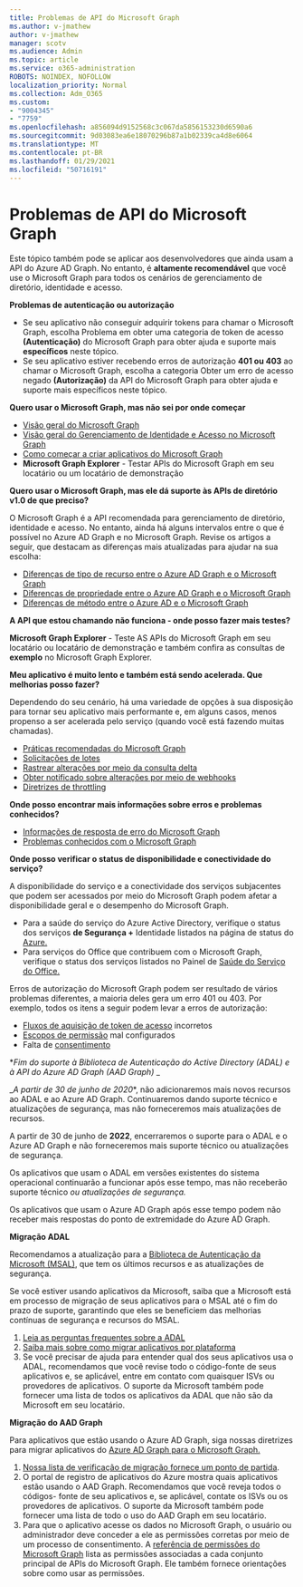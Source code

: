 ```yaml
---
title: Problemas de API do Microsoft Graph
ms.author: v-jmathew
author: v-jmathew
manager: scotv
ms.audience: Admin
ms.topic: article
ms.service: o365-administration
ROBOTS: NOINDEX, NOFOLLOW
localization_priority: Normal
ms.collection: Adm_O365
ms.custom:
- "9004345"
- "7759"
ms.openlocfilehash: a856094d9152568c3c067da5856153230d6590a6
ms.sourcegitcommit: 9d03083ea6e18070296b87a1b02339ca4d8e6064
ms.translationtype: MT
ms.contentlocale: pt-BR
ms.lasthandoff: 01/29/2021
ms.locfileid: "50716191"
---
```

# <a name="microsoft-graph-api-issues"></a>Problemas de API do Microsoft Graph

Este tópico também pode se aplicar aos desenvolvedores que ainda usam a API do Azure AD Graph. No entanto, é **altamente recomendável** que você use o Microsoft Graph para todos os cenários de gerenciamento de diretório, identidade e acesso.

**Problemas de autenticação ou autorização**

- Se seu aplicativo não conseguir adquirir tokens para chamar o Microsoft Graph, escolha Problema em obter uma categoria de token de acesso **(Autenticação)** do Microsoft Graph para obter ajuda e suporte mais **específicos** neste tópico.
- Se seu aplicativo estiver recebendo erros de autorização **401 ou 403** ao chamar o Microsoft Graph, escolha a categoria Obter um erro de acesso negado **(Autorização)** da API do Microsoft Graph para obter ajuda e suporte mais específicos neste tópico.

**Quero usar o Microsoft Graph, mas não sei por onde começar**

- [Visão geral do Microsoft Graph](https://docs.microsoft.com/graph/overview)
- [Visão geral do Gerenciamento de Identidade e Acesso no Microsoft Graph](https://docs.microsoft.com/graph/azuread-identity-access-management-concept-overview)
- [Como começar a criar aplicativos do Microsoft Graph](https://docs.microsoft.com/graph/)
- **Microsoft Graph Explorer** - Testar APIs do Microsoft Graph em seu locatário ou um locatário de demonstração

**Quero usar o Microsoft Graph, mas ele dá suporte às APIs de diretório v1.0 de que preciso?**

O Microsoft Graph é a API recomendada para gerenciamento de diretório, identidade e acesso. No entanto, ainda há alguns intervalos entre o que é possível no Azure AD Graph e no Microsoft Graph. Revise os artigos a seguir, que destacam as diferenças mais atualizadas para ajudar na sua escolha:

- [Diferenças de tipo de recurso entre o Azure AD Graph e o Microsoft Graph](https://docs.microsoft.com/graph/migrate-azure-ad-graph-resource-differences)
- [Diferenças de propriedade entre o Azure AD Graph e o Microsoft Graph](https://docs.microsoft.com/graph/migrate-azure-ad-graph-property-differences)
- [Diferenças de método entre o Azure AD e o Microsoft Graph](https://docs.microsoft.com/graph/migrate-azure-ad-graph-method-differences)

**A API que estou chamando não funciona - onde posso fazer mais testes?**

**Microsoft Graph Explorer** - Teste AS APIs do Microsoft Graph em seu locatário ou locatário de demonstração e também confira as consultas de **exemplo** no Microsoft Graph Explorer.

**Meu aplicativo é muito lento e também está sendo acelerada. Que melhorias posso fazer?**

Dependendo do seu cenário, há uma variedade de opções à sua disposição para tornar seu aplicativo mais performante e, em alguns casos, menos propenso a ser acelerada pelo serviço (quando você está fazendo muitas chamadas).

- [Práticas recomendadas do Microsoft Graph](https://docs.microsoft.com/graph/best-practices-concept)
- [Solicitações de lotes](https://docs.microsoft.com/graph/json-batching)
- [Rastrear alterações por meio da consulta delta](https://docs.microsoft.com/graph/delta-query-overview)
- [Obter notificado sobre alterações por meio de webhooks](https://docs.microsoft.com/graph/webhooks)
- [Diretrizes de throttling](https://docs.microsoft.com/graph/throttling)

**Onde posso encontrar mais informações sobre erros e problemas conhecidos?**

- [Informações de resposta de erro do Microsoft Graph](https://docs.microsoft.com/graph/errors)
- [Problemas conhecidos com o Microsoft Graph](https://docs.microsoft.com/graph/known-issues)

**Onde posso verificar o status de disponibilidade e conectividade do serviço?**

A disponibilidade do serviço e a conectividade dos serviços subjacentes que podem ser acessados por meio do Microsoft Graph podem afetar a disponibilidade geral e o desempenho do Microsoft Graph.

- Para a saúde do serviço do Azure Active Directory, verifique o status dos serviços **de Segurança +** Identidade listados na página de status do [Azure.](https://azure.microsoft.com/status/)
- Para serviços do Office que contribuem com o Microsoft Graph, verifique o status dos serviços listados no Painel de [Saúde do Serviço do Office.](https://portal.office.com/adminportal/home#/servicehealth)

Erros de autorização do Microsoft Graph podem ser resultado de vários problemas diferentes, a maioria deles gera um erro 401 ou 403. Por exemplo, todos os itens a seguir podem levar a erros de autorização:

- [Fluxos de aquisição de token de acesso](https://docs.microsoft.com/azure/active-directory/develop/active-directory-authentication-scenarios) incorretos
- [Escopos de permissão](https://docs.microsoft.com/azure/active-directory/develop/active-directory-v2-scopes) mal configurados
- Falta de [consentimento](https://docs.microsoft.com/azure/active-directory/develop/active-directory-devhowto-multi-tenant-overview#understanding-user-and-admin-consent)

**_Fim do suporte à Biblioteca de Autenticação do Active Directory (ADAL) e à API do Azure AD Graph (AAD Graph)_* _

_*A partir de 30 de junho de 2020**, não adicionaremos mais novos recursos ao ADAL e ao Azure AD Graph. Continuaremos dando suporte técnico e atualizações de segurança, mas não forneceremos mais atualizações de recursos.

A partir de 30 de junho de **2022**, encerraremos o suporte para o ADAL e o Azure AD Graph e não forneceremos mais suporte técnico ou atualizações de segurança.

Os aplicativos que usam o ADAL em versões existentes do sistema operacional continuarão a funcionar após esse tempo, mas não receberão suporte técnico *ou atualizações de segurança.*

Os aplicativos que usam o Azure AD Graph após esse tempo podem não receber mais respostas do ponto de extremidade do Azure AD Graph.

**Migração ADAL**

Recomendamos a atualização para a [Biblioteca de Autenticação da Microsoft (MSAL)](https://docs.microsoft.com/azure/active-directory/develop/v2-overview), que tem os últimos recursos e as atualizações de segurança.

Se você estiver usando aplicativos da Microsoft, saiba que a Microsoft está em processo de migração de seus aplicativos para o MSAL até o fim do prazo de suporte, garantindo que eles se beneficiem das melhorias contínuas de segurança e recursos do MSAL.

1. [Leia as perguntas frequentes sobre a ADAL](https://docs.microsoft.com/azure/active-directory/develop/msal-migration#frequently-asked-questions-faq)
2. [Saiba mais sobre como migrar aplicativos por plataforma](https://docs.microsoft.com/azure/active-directory/develop/msal-migration#frequently-asked-questions-faq)
3. Se você precisar de ajuda para entender qual dos seus aplicativos usa o ADAL, recomendamos que você revise todo o código-fonte de seus aplicativos e, se aplicável, entre em contato com quaisquer ISVs ou provedores de aplicativos. O suporte da Microsoft também pode fornecer uma lista de todos os aplicativos da ADAL que não são da Microsoft em seu locatário.

**Migração do AAD Graph**

Para aplicativos que estão usando o Azure AD Graph, siga nossas diretrizes para migrar aplicativos do [Azure AD Graph para o Microsoft Graph.](https://docs.microsoft.com/graph/migrate-azure-ad-graph-overview)

1. [Nossa lista de verificação de migração fornece um ponto de partida](https://docs.microsoft.com/graph/migrate-azure-ad-graph-planning-checklist).
2. O portal de registro de aplicativos do Azure mostra quais aplicativos estão usando o AAD Graph. Recomendamos que você reveja todos o códigos- fonte de seu aplicativos e, se aplicável, contate os ISVs ou os provedores de aplicativos. O suporte da Microsoft também pode fornecer uma lista de todo o uso do AAD Graph em seu locatário.
3. Para que o aplicativo acesse os dados no Microsoft Graph, o usuário ou administrador deve conceder a ele as permissões corretas por meio de um processo de consentimento. A [referência de permissões do Microsoft Graph](https://docs.microsoft.com/graph/permissions-reference) lista as permissões associadas a cada conjunto principal de APIs do Microsoft Graph. Ele também fornece orientações sobre como usar as permissões.
